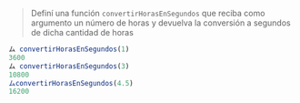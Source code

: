 > Definí una función `convertirHorasEnSegundos` que reciba como argumento un número de horas y devuelva la conversión a segundos de dicha cantidad de horas

```javascript
ム convertirHorasEnSegundos(1)
3600
ム convertirHorasEnSegundos(3)
10800
ムconvertirHorasEnSegundos(4.5)
16200
```